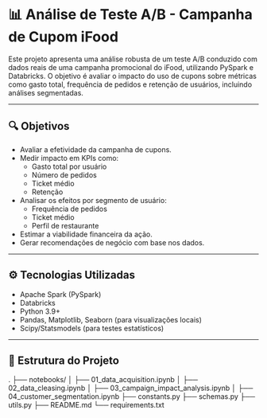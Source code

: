# 📊 Análise de Teste A/B - Campanha de Cupom iFood

Este projeto apresenta uma análise robusta de um teste A/B conduzido com dados reais de uma campanha promocional do iFood, utilizando PySpark e Databricks. O objetivo é avaliar o impacto do uso de cupons sobre métricas como gasto total, frequência de pedidos e retenção de usuários, incluindo análises segmentadas.

---

## 🔍 Objetivos

- Avaliar a efetividade da campanha de cupons.
- Medir impacto em KPIs como:
  - Gasto total por usuário
  - Número de pedidos
  - Ticket médio
  - Retenção
- Analisar os efeitos por segmento de usuário:
  - Frequência de pedidos
  - Ticket médio
  - Perfil de restaurante
- Estimar a viabilidade financeira da ação.
- Gerar recomendações de negócio com base nos dados.

---

## ⚙️ Tecnologias Utilizadas

- Apache Spark (PySpark)
- Databricks
- Python 3.9+
- Pandas, Matplotlib, Seaborn (para visualizações locais)
- Scipy/Statsmodels (para testes estatísticos)

---

## 📁 Estrutura do Projeto
.
├── notebooks/
│ ├── 01_data_acquisition.ipynb
│ ├── 02_data_cleasing.ipynb
│ ├── 03_campaign_impact_analysis.ipynb
│ ├── 04_customer_segmentation.ipynb
├── constants.py
├── schemas.py
├── utils.py
├── README.md
└── requirements.txt

